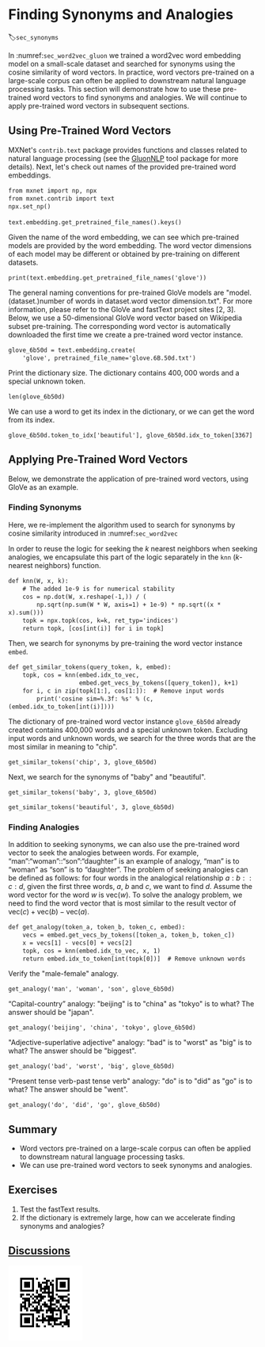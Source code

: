 # Finding Synonyms and Analogies
:label:`sec_synonyms`

In :numref:`sec_word2vec_gluon` we trained a word2vec word embedding model
on a small-scale dataset and searched for synonyms using the cosine similarity
of word vectors. In practice, word vectors pre-trained on a large-scale corpus
can often be applied to downstream natural language processing tasks. This
section will demonstrate how to use these pre-trained word vectors to find
synonyms and analogies. We will continue to apply pre-trained word vectors in
subsequent sections.

## Using Pre-Trained Word Vectors

MXNet's `contrib.text` package provides functions and classes related to natural
language processing (see the [GluonNLP](https://gluon-nlp.mxnet.io/) tool package for more details). Next,
let's check out names of the provided pre-trained word embeddings.

```{.python .input}
from mxnet import np, npx
from mxnet.contrib import text
npx.set_np()

text.embedding.get_pretrained_file_names().keys()
```

Given the name of the word embedding, we can see which pre-trained models are provided by the word embedding. The word vector dimensions of each model may be different or obtained by pre-training on different datasets.

```{.python .input  n=35}
print(text.embedding.get_pretrained_file_names('glove'))
```

The general naming conventions for pre-trained GloVe models are "model.(dataset.)number of words in dataset.word vector dimension.txt". For more information, please refer to the GloVe and fastText project sites [2, 3]. Below, we use a 50-dimensional GloVe word vector based on Wikipedia subset pre-training. The corresponding word vector is automatically downloaded the first time we create a pre-trained word vector instance.

```{.python .input  n=11}
glove_6b50d = text.embedding.create(
    'glove', pretrained_file_name='glove.6B.50d.txt')
```

Print the dictionary size. The dictionary contains $400,000$ words and a special unknown token.

```{.python .input}
len(glove_6b50d)
```

We can use a word to get its index in the dictionary, or we can get the word from its index.

```{.python .input  n=12}
glove_6b50d.token_to_idx['beautiful'], glove_6b50d.idx_to_token[3367]
```

## Applying Pre-Trained Word Vectors

Below, we demonstrate the application of pre-trained word vectors, using GloVe as an example.

### Finding Synonyms

Here, we re-implement the algorithm used to search for synonyms by cosine
similarity introduced in :numref:`sec_word2vec`

In order to reuse the logic for seeking the $k$ nearest neighbors when
seeking analogies, we encapsulate this part of the logic separately in the `knn`
($k$-nearest neighbors) function.

```{.python .input}
def knn(W, x, k):
    # The added 1e-9 is for numerical stability
    cos = np.dot(W, x.reshape(-1,)) / (
        np.sqrt(np.sum(W * W, axis=1) + 1e-9) * np.sqrt((x * x).sum()))
    topk = npx.topk(cos, k=k, ret_typ='indices')
    return topk, [cos[int(i)] for i in topk]
```

Then, we search for synonyms by pre-training the word vector instance `embed`.

```{.python .input}
def get_similar_tokens(query_token, k, embed):
    topk, cos = knn(embed.idx_to_vec,
                    embed.get_vecs_by_tokens([query_token]), k+1)
    for i, c in zip(topk[1:], cos[1:]):  # Remove input words
        print('cosine sim=%.3f: %s' % (c, (embed.idx_to_token[int(i)])))
```

The dictionary of pre-trained word vector instance `glove_6b50d` already created contains 400,000 words and a special unknown token. Excluding input words and unknown words, we search for the three words that are the most similar in meaning to "chip".

```{.python .input}
get_similar_tokens('chip', 3, glove_6b50d)
```

Next, we search for the synonyms of "baby" and "beautiful".

```{.python .input}
get_similar_tokens('baby', 3, glove_6b50d)
```

```{.python .input}
get_similar_tokens('beautiful', 3, glove_6b50d)
```

### Finding Analogies

In addition to seeking synonyms, we can also use the pre-trained word vector to seek the analogies between words. For example, “man”:“woman”::“son”:“daughter” is an example of analogy, “man” is to “woman” as “son” is to “daughter”. The problem of seeking analogies can be defined as follows: for four words in the analogical relationship $a : b :: c : d$, given the first three words, $a$, $b$ and $c$, we want to find $d$. Assume the word vector for the word $w$ is $\text{vec}(w)$. To solve the analogy problem, we need to find the word vector that is most similar to the result vector of $\text{vec}(c)+\text{vec}(b)-\text{vec}(a)$.

```{.python .input}
def get_analogy(token_a, token_b, token_c, embed):
    vecs = embed.get_vecs_by_tokens([token_a, token_b, token_c])
    x = vecs[1] - vecs[0] + vecs[2]
    topk, cos = knn(embed.idx_to_vec, x, 1)
    return embed.idx_to_token[int(topk[0])]  # Remove unknown words
```

Verify the "male-female" analogy.

```{.python .input  n=18}
get_analogy('man', 'woman', 'son', glove_6b50d)
```

“Capital-country” analogy: "beijing" is to "china" as "tokyo" is to what? The answer should be "japan".

```{.python .input  n=19}
get_analogy('beijing', 'china', 'tokyo', glove_6b50d)
```

"Adjective-superlative adjective" analogy: "bad" is to "worst" as "big" is to what? The answer should be "biggest".

```{.python .input  n=20}
get_analogy('bad', 'worst', 'big', glove_6b50d)
```

"Present tense verb-past tense verb" analogy: "do" is to "did" as "go" is to what? The answer should be "went".

```{.python .input  n=21}
get_analogy('do', 'did', 'go', glove_6b50d)
```

## Summary

* Word vectors pre-trained on a large-scale corpus can often be applied to downstream natural language processing tasks.
* We can use pre-trained word vectors to seek synonyms and analogies.


## Exercises

1. Test the fastText results.
1. If the dictionary is extremely large, how can we accelerate finding synonyms and analogies?


## [Discussions](https://discuss.mxnet.io/t/2390)

![](../img/qr_similarity-analogy.svg)
